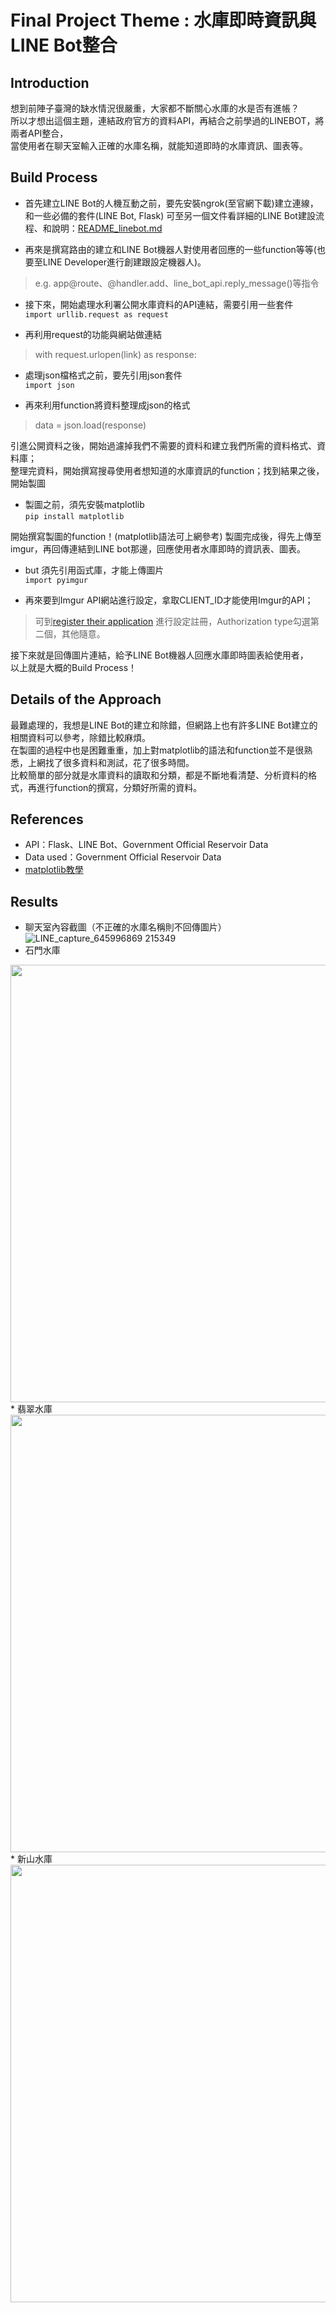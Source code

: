 # Final Project Theme : 水庫即時資訊與LINE Bot整合
## Introduction
想到前陣子臺灣的缺水情況很嚴重，大家都不斷關心水庫的水是否有進帳？  
所以才想出這個主題，連結政府官方的資料API，再結合之前學過的LINEBOT，將兩者API整合，  
當使用者在聊天室輸入正確的水庫名稱，就能知道即時的水庫資訊、圖表等。
## Build Process
* 首先建立LINE Bot的人機互動之前，要先安裝ngrok(至官網下載)建立連線，和一些必備的套件(LINE Bot, Flask) 
可至另一個文件看詳細的LINE Bot建設流程、和說明：[README_linebot.md](https://github.com/cpc0401/final_project/blob/main/README_linebot.md)

* 再來是撰寫路由的建立和LINE Bot機器人對使用者回應的一些function等等(也要至LINE Developer進行創建跟設定機器人)。  
> e.g. app@route、@handler.add、line_bot_api.reply_message()等指令  

* 接下來，開始處理水利署公開水庫資料的API連結，需要引用一些套件  
```import urllib.request as request```  

* 再利用request的功能與網站做連結
> with request.urlopen(link) as response:

* 處理json檔格式之前，要先引用json套件  
```import json```

* 再來利用function將資料整理成json的格式
> data = json.load(response)

引進公開資料之後，開始過濾掉我們不需要的資料和建立我們所需的資料格式、資料庫；  
整理完資料，開始撰寫搜尋使用者想知道的水庫資訊的function；找到結果之後，開始製圖  
* 製圖之前，須先安裝matplotlib  
```pip install matplotlib```  

開始撰寫製圖的function！(matplotlib語法可上網參考)
製圖完成後，得先上傳至imgur，再回傳連結到LINE bot那邊，回應使用者水庫即時的資訊表、圖表。
* but 須先引用函式庫，才能上傳圖片   
```import pyimgur```

* 再來要到Imgur API網站進行設定，拿取CLIENT_ID才能使用Imgur的API；
> 可到[register their application](https://api.imgur.com/oauth2/addclient)
進行設定註冊，Authorization type勾選第二個，其他隨意。

接下來就是回傳圖片連結，給予LINE Bot機器人回應水庫即時圖表給使用者，  
以上就是大概的Build Process！

## Details of the Approach
最難處理的，我想是LINE Bot的建立和除錯，但網路上也有許多LINE Bot建立的相關資料可以參考，除錯比較麻煩。  
在製圖的過程中也是困難重重，加上對matplotlib的語法和function並不是很熟悉，上網找了很多資料和測試，花了很多時間。  
比較簡單的部分就是水庫資料的讀取和分類，都是不斷地看清楚、分析資料的格式，再進行function的撰寫，分類好所需的資料。

## References
* API：Flask、LINE Bot、Government Official Reservoir Data
* Data used：Government Official Reservoir Data
* [matplotlib教學](https://ithelp.ithome.com.tw/articles/10232059)
## Results
* 聊天室內容截圖（不正確的水庫名稱則不回傳圖片）  
![LINE_capture_645996869 215349](https://user-images.githubusercontent.com/86058459/122819381-f8aba980-d30c-11eb-9946-2f0f45d4bf76.JPG)
* 石門水庫  
<img width="850" height="700" src="https://user-images.githubusercontent.com/86058459/122820374-1c232400-d30e-11eb-9fd5-83c3eea19f1f.PNG">
* 翡翠水庫  
<img width="850" height="700" src="https://user-images.githubusercontent.com/86058459/122821110-03673e00-d30f-11eb-8645-484c21ff800b.PNG">
* 新山水庫   
<img width="850" height="700" src="https://user-images.githubusercontent.com/86058459/122821155-10842d00-d30f-11eb-8c81-9c365dff3f93.PNG">


